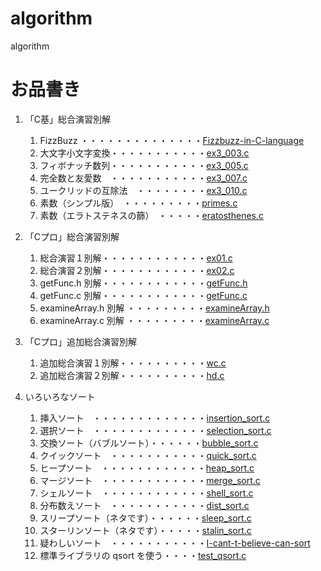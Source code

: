 # algorithm
algorithm

# お品書き
1. 「C基」総合演習別解
    1. FizzBuzz ・・・・・・・・・・・・・・[Fizzbuzz-in-C-language](https://github.com/h-nitobe/Fizzbuzz-in-C-language/blob/main/README.md)
    1. 大文字小文字変換・・・・・・・・・・・[ex3_003.c](ex3_003.c)
    1. フィボナッチ数列・・・・・・・・・・・[ex3_005.c](ex3_005.c)
    1. 完全数と友愛数　・・・・・・・・・・・[ex3_007.c](ex3_007.c)
    1. ユークリッドの互除法　・・・・・・・・[ex3_010.c](ex3_010.c)
    1. 素数（シンプル版）　・・・・・・・・・[primes.c](primes.c)
    1. 素数（エラトステネスの篩）　・・・・・[eratosthenes.c](eratosthenes.c)

1. 「Cプロ」総合演習別解
    1. 総合演習１別解・・・・・・・・・・・・[ex01.c](ex01.c)
    1. 総合演習２別解・・・・・・・・・・・・[ex02.c](ex02.c)
    1. getFunc.h 別解・・・・・・・・・・・・[getFunc.h](getFunc.h)
    1. getFunc.c 別解・・・・・・・・・・・・[getFunc.c](getFunc.c)
    1. examineArray.h 別解 ・・・・・・・・・[examineArray.h](examineArray.h)
    1. examineArray.c 別解 ・・・・・・・・・[examineArray.c](examineArray.c)

1. 「Cプロ」追加総合演習別解
    1. 追加総合演習１別解・・・・・・・・・・[wc.c](wc.c)
    1. 追加総合演習２別解・・・・・・・・・・[hd.c](hd.c)

1. いろいろなソート
    1. 挿入ソート　・・・・・・・・・・・・・[insertion_sort.c](insertion_sort.c)
    1. 選択ソート　・・・・・・・・・・・・・[selection_sort.c](selection_sort.c)
    1. 交換ソート（バブルソート）・・・・・・[bubble_sort.c](bubble_sort.c)
    1. クイックソート　・・・・・・・・・・・[quick_sort.c](quick_sort.c)
    1. ヒープソート　・・・・・・・・・・・・[heap_sort.c](heap_sort.c)
    1. マージソート　・・・・・・・・・・・・[merge_sort.c](merge_sort.c)
    1. シェルソート　・・・・・・・・・・・・[shell_sort.c](shell_sort.c)
    1. 分布数えソート　・・・・・・・・・・・[dist_sort.c](dist_sort.c)
    1. スリープソート（ネタです）・・・・・・[sleep_sort.c](sleep_sort.c)
    1. スターリンソート（ネタです）・・・・・[stalin_sort.c](stalin_sort.c)
    1. 疑わしいソート　・・・・・・・・・・・[I-cant-t-believe-can-sort](https://github.com/h-nitobe/I-cant-t-believe-can-sort/blob/main/README.md)
    1. 標準ライブラリの qsort を使う・・・・[test_qsort.c](test_qsort.c)
